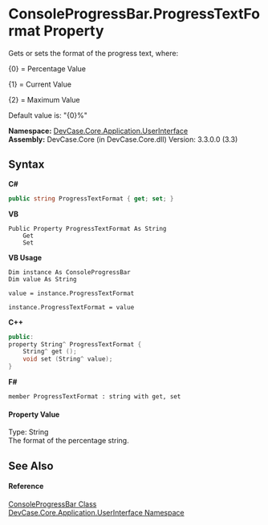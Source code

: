 # ConsoleProgressBar.ProgressTextFormat Property 
 

Gets or sets the format of the progress text, where: 

 {0} = Percentage Value 

 {1} = Current Value 

 {2} = Maximum Value 

 Default value is: "{0}%"

**Namespace:**&nbsp;<a href="N_DevCase_Core_Application_UserInterface">DevCase.Core.Application.UserInterface</a><br />**Assembly:**&nbsp;DevCase.Core (in DevCase.Core.dll) Version: 3.3.0.0 (3.3)

## Syntax

**C#**<br />
``` C#
public string ProgressTextFormat { get; set; }
```

**VB**<br />
``` VB
Public Property ProgressTextFormat As String
	Get
	Set
```

**VB Usage**<br />
``` VB Usage
Dim instance As ConsoleProgressBar
Dim value As String

value = instance.ProgressTextFormat

instance.ProgressTextFormat = value
```

**C++**<br />
``` C++
public:
property String^ ProgressTextFormat {
	String^ get ();
	void set (String^ value);
}
```

**F#**<br />
``` F#
member ProgressTextFormat : string with get, set

```


#### Property Value
Type: String<br />The format of the percentage string.

## See Also


#### Reference
<a href="T_DevCase_Core_Application_UserInterface_ConsoleProgressBar">ConsoleProgressBar Class</a><br /><a href="N_DevCase_Core_Application_UserInterface">DevCase.Core.Application.UserInterface Namespace</a><br />